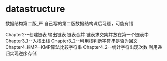 # datastructure
数据结构第二版_严
自己写的第二版数据结构课后习题，可能有错

Chapter2--创建链表 输出链表 链表合并 链表求交集并放在第一个链表中
Chapter3_1--入栈出栈
Chapter3_2--利用栈判断字符串是否为回文
Chapter4_KMP--KMP算法比较字符串
Chapter4_2--统计字符出现次数 利用递归实现逆序存储
